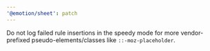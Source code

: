 ```yaml
---
'@emotion/sheet': patch
---
```


Do not log failed rule insertions in the speedy mode for more vendor-prefixed pseudo-elements/classes like `::-moz-placeholder`.
